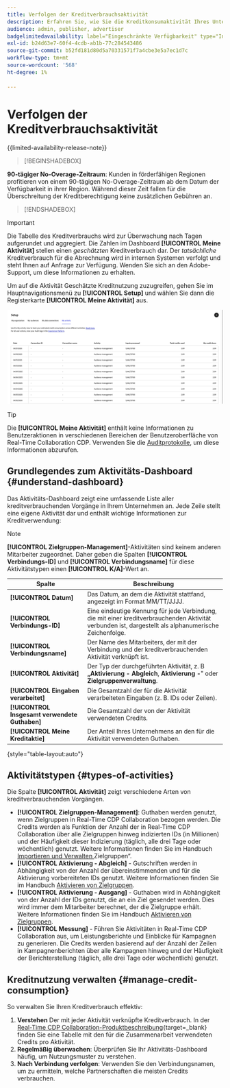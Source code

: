 ```yaml
---
title: Verfolgen der Kreditverbrauchsaktivität
description: Erfahren Sie, wie Sie die Kreditkonsumaktivität Ihres Unternehmens in Real-Time CDP Collaboration verfolgen.
audience: admin, publisher, advertiser
badgelimitedavailability: label="Eingeschränkte Verfügbarkeit" type="Informative" url="https://helpx.adobe.com/de/legal/product-descriptions/real-time-customer-data-platform-collaboration.html newtab=true"
exl-id: b24d63e7-60f4-4cdb-ab1b-77c284543486
source-git-commit: b52fd181d80d5a70331571f7a4cbe3e5a7ec1d7c
workflow-type: tm+mt
source-wordcount: '568'
ht-degree: 1%

---
```


# Verfolgen der Kreditverbrauchsaktivität

{{limited-availability-release-note}}

>[!BEGINSHADEBOX]

**90-tägiger No-Overage-Zeitraum**: Kunden in förderfähigen Regionen profitieren von einem 90-tägigen No-Overage-Zeitraum ab dem Datum der Verfügbarkeit in ihrer Region. Während dieser Zeit fallen für die Überschreitung der Kreditberechtigung keine zusätzlichen Gebühren an.

>[!ENDSHADEBOX]

>[!IMPORTANT]
>
>Die Tabelle des Kreditverbrauchs wird zur Überwachung nach Tagen aufgerundet und aggregiert. Die Zahlen im Dashboard **[!UICONTROL Meine Aktivität]** stellen einen *geschätzten* Kreditverbrauch dar. Der *tatsächliche* Kreditverbrauch für die Abrechnung wird in internen Systemen verfolgt und steht Ihnen auf Anfrage zur Verfügung. Wenden Sie sich an den Adobe-Support, um diese Informationen zu erhalten.

Um auf die Aktivität Geschätzte Kreditnutzung zuzugreifen, gehen Sie im Hauptnavigationsmenü zu **[!UICONTROL Setup]** und wählen Sie dann die Registerkarte **[!UICONTROL Meine Aktivität]** aus.

![Mein Aktivitäts-Dashboard mit Details zum Kreditverbrauch](/help/assets/setup/my-activity-credits/activity-dashboard.png)

>[!TIP]
>
>Die **[!UICONTROL Meine Aktivität]** enthält keine Informationen zu Benutzeraktionen in verschiedenen Bereichen der Benutzeroberfläche von Real-Time Collaboration CDP. Verwenden Sie die [Auditprotokolle](/help/guide/setup/audit-logs.md), um diese Informationen abzurufen.

## Grundlegendes zum Aktivitäts-Dashboard {#understand-dashboard}

Das Aktivitäts-Dashboard zeigt eine umfassende Liste aller kreditverbrauchenden Vorgänge in Ihrem Unternehmen an. Jede Zeile stellt eine eigene Aktivität dar und enthält wichtige Informationen zur Kreditverwendung:

>[!NOTE]
>
>**[!UICONTROL Zielgruppen-Management]**-Aktivitäten sind keinem anderen Mitarbeiter zugeordnet. Daher geben die Spalten **[!UICONTROL Verbindungs-ID]** und **[!UICONTROL Verbindungsname]** für diese Aktivitätstypen einen **[!UICONTROL K/A]**-Wert an.

| Spalte | Beschreibung |
|------------|--------------|
| **[!UICONTROL Datum]** | Das Datum, an dem die Aktivität stattfand, angezeigt im Format MM/TT/JJJJ. |
| **[!UICONTROL Verbindungs-ID]** | Eine eindeutige Kennung für jede Verbindung, die mit einer kreditverbrauchenden Aktivität verbunden ist, dargestellt als alphanumerische Zeichenfolge. |
| **[!UICONTROL Verbindungsname]** | Der Name des Mitarbeiters, der mit der Verbindung und der kreditverbrauchenden Aktivität verknüpft ist. |
| **[!UICONTROL Aktivität]** | Der Typ der durchgeführten Aktivität, z. B **„Aktivierung - Abgleich**, **Aktivierung -**&quot; oder **Zielgruppenverwaltung**. |
| **[!UICONTROL Eingaben verarbeitet]** | Die Gesamtzahl der für die Aktivität verarbeiteten Eingaben (z. B. IDs oder Zeilen). |
| **[!UICONTROL Insgesamt verwendete Guthaben]** | Die Gesamtzahl der von der Aktivität verwendeten Credits. |
| **[!UICONTROL Meine Kreditaktie]** | Der Anteil Ihres Unternehmens an den für die Aktivität verwendeten Guthaben. |

{style="table-layout:auto"}

## Aktivitätstypen {#types-of-activities}

Die Spalte **[!UICONTROL Aktivität]** zeigt verschiedene Arten von kreditverbrauchenden Vorgängen.

* **[!UICONTROL Zielgruppen-Management]**: Guthaben werden genutzt, wenn Zielgruppen in Real-Time CDP Collaboration bezogen werden. Die Credits werden als Funktion der Anzahl der in Real-Time CDP Collaboration über alle Zielgruppen hinweg indizierten IDs (in Millionen) und der Häufigkeit dieser Indizierung (täglich, alle drei Tage oder wöchentlich) genutzt. Weitere Informationen finden Sie im Handbuch [Importieren und Verwalten ](/help/guide/setup/onboard-audiences.md) Zielgruppen“.
* **[!UICONTROL Aktivierung - Abgleich]** - Gutschriften werden in Abhängigkeit von der Anzahl der übereinstimmenden und für die Aktivierung vorbereiteten IDs genutzt. Weitere Informationen finden Sie im Handbuch [Aktivieren von Zielgruppen](/help/guide/collaborate/activate.md).
* **[!UICONTROL Aktivierung - Ausgang]** - Guthaben wird in Abhängigkeit von der Anzahl der IDs genutzt, die an ein Ziel gesendet werden. Dies wird immer dem Mitarbeiter berechnet, der die Zielgruppe erhält. Weitere Informationen finden Sie im Handbuch [Aktivieren von Zielgruppen](/help/guide/collaborate/activate.md).
* **[!UICONTROL Messung]** - Führen Sie Aktivitäten in Real-Time CDP Collaboration aus, um Leistungsberichte und Einblicke für Kampagnen zu generieren. Die Credits werden basierend auf der Anzahl der Zeilen in Kampagnenberichten über alle Kampagnen hinweg und der Häufigkeit der Berichterstellung (täglich, alle drei Tage oder wöchentlich) genutzt.

## Kreditnutzung verwalten {#manage-credit-consumption}

So verwalten Sie Ihren Kreditverbrauch effektiv:

1. **Verstehen** Der mit jeder Aktivität verknüpfte Kreditverbrauch. In der [Real-Time CDP Collaboration-Produktbeschreibung](https://helpx.adobe.com/de/legal/product-descriptions/real-time-customer-data-platform-collaboration.html){target=_blank} finden Sie eine Tabelle mit den für die Zusammenarbeit verwendeten Credits pro Aktivität.
2. **Regelmäßig überwachen**: Überprüfen Sie Ihr Aktivitäts-Dashboard häufig, um Nutzungsmuster zu verstehen.
3. **Nach Verbindung verfolgen**: Verwenden Sie den Verbindungsnamen, um zu ermitteln, welche Partnerschaften die meisten Credits verbrauchen.

<!--

## Pagination and navigation

The activity list is paginated to improve performance and readability. Use the navigation controls at the bottom of the table to move between pages and adjust how many records you can view at once.

-->
